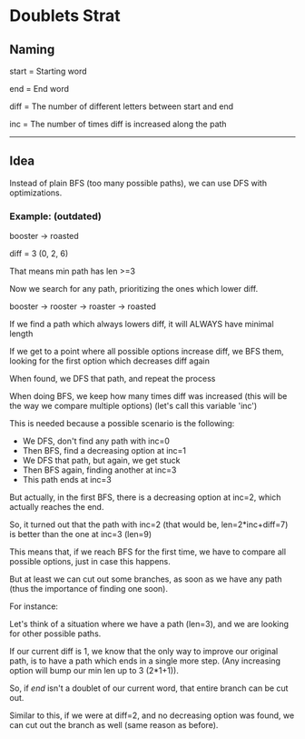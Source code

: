# Doublets Strat

## Naming

start = Starting word

end = End word

diff = The number of different letters between start and end

inc = The number of times diff is increased along the path

---

## Idea

Instead of plain BFS (too many possible paths), we can use DFS with optimizations.

### Example: (outdated)

booster -> roasted

diff = 3 (0, 2, 6)

That means min path has len >=3

Now we search for any path, prioritizing the ones which lower diff.

booster -> rooster -> roaster -> roasted

If we find a path which always lowers diff, it will ALWAYS have minimal length

If we get to a point where all possible options increase diff, we BFS them, looking for the first option which decreases diff again

When found, we DFS that path, and repeat the process

When doing BFS, we keep how many times diff was increased (this will be the way we compare multiple options) (let's call this variable 'inc')

This is needed because a possible scenario is the following:


- We DFS, don't find any path with inc=0
- Then BFS, find a decreasing option at inc=1
- We DFS that path, but again, we get stuck
- Then BFS again, finding another at inc=3
- This path ends at inc=3

But actually, in the first BFS, there is a decreasing option at inc=2, which actually reaches the end.

So, it turned out that the path with inc=2 (that would be, len=2*inc+diff=7) is better than the one at inc=3 (len=9)

This means that, if we reach BFS for the first time, we have to compare all possible options, just in case this happens.

But at least we can cut out some branches, as soon as we have any path (thus the importance of finding one soon).

For instance:

Let's think of a situation where we have a path (len=3), and we are looking for other possible paths.

If our current diff is 1, we know that the only way to improve our original path, is to have a path which ends in a single more step. (Any increasing option will bump our min len up to 3 (2*1+1)).

So, if *end* isn't a doublet of our current word, that entire branch can be cut out.

Similar to this, if we were at diff=2, and no decreasing option was found, we can cut out the branch as well (same reason as before).